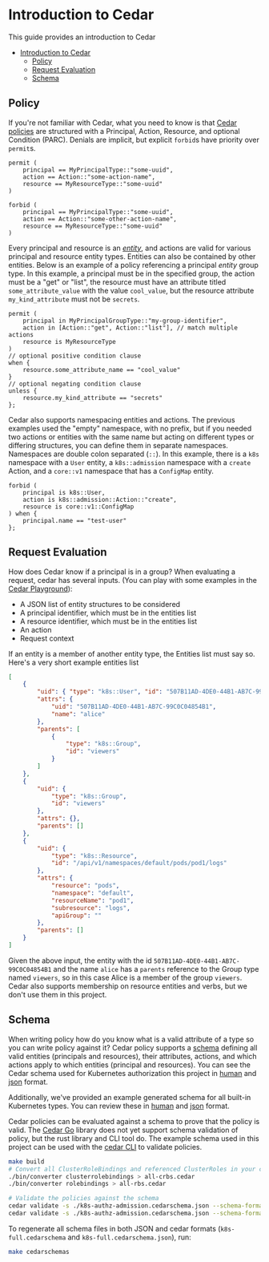 # Introduction to Cedar

This guide provides an introduction to Cedar

- [Introduction to Cedar](#introduction-to-cedar)
  - [Policy](#policy)
  - [Request Evaluation](#request-evaluation)
  - [Schema](#schema)

## Policy
If you're not familiar with Cedar, what you need to know is that [Cedar policies] are structured with a Principal, Action, Resource, and optional Condition (PARC). Denials are implicit, but explicit `forbid`s have priority over `permit`s.

[Cedar policies]: https://docs.cedarpolicy.com/policies/syntax-policy.html

```cedar
permit (
    principal == MyPrincipalType::"some-uuid",
    action == Action::"some-action-name",
    resource == MyResourceType::"some-uuid"
)

forbid (
    principal == MyPrincipalType::"some-uuid",
    action == Action::"some-other-action-name",
    resource == MyResourceType::"some-uuid"
)
```

Every principal and resource is an [_entity_][entity], and actions are valid for various principal and resource entity types.
Entities can also be contained by other entities.
Below is an example of a policy referencing a principal _entity_ group type.
In this example, a principal must be in the specified group, the action must be a "get" or "list", the resource must have an attribute titled `some_attribute_value` with the value `cool_value`, but the resource attribute `my_kind_attribute` must not be `secrets`.

[entity]: https://docs.cedarpolicy.com/policies/syntax-entity.html

```cedar
permit (
    principal in MyPrincipalGroupType::"my-group-identifier",
    action in [Action::"get", Action::"list"], // match multiple actions
    resource is MyResourceType
)
// optional positive condition clause
when {
    resource.some_attribute_name == "cool_value"
}
// optional negating condition clause
unless {
    resource.my_kind_attribute == "secrets"
};
```

Cedar also supports namespacing entities and actions.
The previous examples used the "empty" namespace, with no prefix, but if you needed two actions or entities with the same name but acting on different types or differing structures, you can define them in separate namespaces.
Namespaces are double colon separated (`::`).
In this example, there is a `k8s` namespace with a `User` entity, a `k8s::admission` namespace with a `create` Action, and a `core::v1` namespace that has a `ConfigMap` entity.

```cedar
forbid (
    principal is k8s::User,
    action is k8s::admission::Action::"create",
    resource is core::v1::ConfigMap
) when {
    principal.name == "test-user"
};
```


## Request Evaluation

How does Cedar know if a principal is in a group? When evaluating a request, cedar has several inputs.
(You can play with some examples in the [Cedar Playground](https://www.cedarpolicy.com/en/playground)):

* A JSON list of entity structures to be considered
* A principal identifier, which must be in the entities list
* A resource identifier, which must be in the entities list
* An action
* Request context

If an entity is a member of another entity type, the Entities list must say so. Here's a very short example entities list
```json
[
    {
        "uid": { "type": "k8s::User", "id": "507B11AD-4DE0-44B1-AB7C-99C0C04854B1"},
        "attrs": {
            "uid": "507B11AD-4DE0-44B1-AB7C-99C0C04854B1",
            "name": "alice"
        },
        "parents": [
            {
                "type": "k8s::Group",
                "id": "viewers"
            }
        ]
    },
    {
        "uid": {
            "type": "k8s::Group",
            "id": "viewers"
        },
        "attrs": {},
        "parents": []
    },
    {
        "uid": {
            "type": "k8s::Resource",
            "id": "/api/v1/namespaces/default/pods/pod1/logs"
        },
        "attrs": {
            "resource": "pods",
            "namespace": "default",
            "resourceName": "pod1",
            "subresource": "logs",
            "apiGroup": ""
        },
        "parents": []
    }
]
```

Given the above input, the entity with the id `507B11AD-4DE0-44B1-AB7C-99C0C04854B1` and the name `alice` has a `parents` reference to the Group type named `viewers`, so in this case Alice is a member of the group `viewers`.
Cedar also supports membership on resource entities and verbs, but we don't use them in this project.

## Schema

When writing policy how do you know what is a valid attribute of a type so you can write policy against it?
Cedar policy supports a [schema] defining all valid entities (principals and resources), their attributes, actions, and which actions apply to which entities (principal and resources).
You can see the Cedar schema used for Kubernetes authorization this project in [human][authz_human_schema] and [json][authz_json_schema] format.

[schema]: https://docs.cedarpolicy.com/schema/schema.html
[authz_human_schema]: ../cedarschema/k8s-authorization.cedarschema
[authz_json_schema]: ../cedarschema/k8s-authorization.cedarschema.json

Additionally, we've provided an example generated schema for all built-in Kubernetes types.
You can review these in [human][full_human_schema] and [json][full_json_schema] format.

[full_human_schema]: ../cedarschema/k8s-full.cedarschema
[full_json_schema]: ../cedarschema/k8s-full.cedarschema.json

Cedar policies can be evaluated against a schema to prove that the policy is valid. The [Cedar Go][cedar_go] library does not yet support schema validation of policy, but the rust library and CLI tool do. The example schema used in this project can be used with the [cedar CLI][cedar_cli] to validate policies.
```sh
make build
# Convert all ClusterRoleBindings and referenced ClusterRoles in your cluster to Cedar, store them to a file
./bin/converter clusterrolebindings > all-crbs.cedar
./bin/converter rolebindings > all-rbs.cedar

# Validate the policies against the schema
cedar validate -s ./k8s-authz-admission.cedarschema.json --schema-format json -p all-crbs.cedar
cedar validate -s ./k8s-authz-admission.cedarschema.json --schema-format json -p all-rbs.cedar
```

[cedar_go]: https://pkg.go.dev/github.com/cedar-policy/cedar-go
[cedar_cli]: https://crates.io/crates/cedar-policy-cli

To regenerate all schema files in both JSON and cedar formats (`k8s-full.cedarschema` and `k8s-full.cedarschema.json`), run:

```sh
make cedarschemas
```
